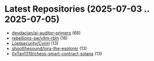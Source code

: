 # Latest Repositories (2025-07-03 .. 2025-07-05)

- [devdacian/ai-auditor-primers](https://github.com/devdacian/ai-auditor-primers) (68)
- [rebellions-sw/vllm-rbln](https://github.com/rebellions-sw/vllm-rbln) (16)
- [Loptsecurity/CvnH](https://github.com/Loptsecurity/CvnH) (13)
- [shootthesound/lora-the-explorer](https://github.com/shootthesound/lora-the-explorer) (13)
- [0xTan1319/chess-smart-contract-solana](https://github.com/0xTan1319/chess-smart-contract-solana) (13)
